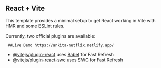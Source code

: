 ## React + Vite

This template provides a minimal setup to get React working in Vite with HMR and some ESLint rules.

Currently, two official plugins are available:

     ##Live Demo https://ankita-netflix.netlify.app/

- [@vitejs/plugin-react](https://github.com/vitejs/vite-plugin-react/blob/main/packages/plugin-react/README.md) uses [Babel](https://babeljs.io/) for Fast Refresh
- [@vitejs/plugin-react-swc](https://github.com/vitejs/vite-plugin-react-swc) uses [SWC](https://swc.rs/) for Fast Refresh

